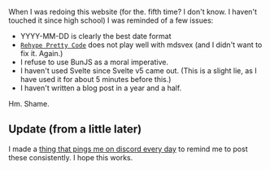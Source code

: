 When I was redoing this website (for the. fifth time? I don't know. I haven't touched it since high school) I was reminded of a few issues:

- YYYY-MM-DD is clearly the best date format
- [`Rehype Pretty Code`](https://rehype-pretty.pages.dev/) does not play well with mdsvex (and I didn't want to fix it. Again.)
- I refuse to use BunJS as a moral imperative.
- I haven't used Svelte since Svelte v5 came out. (This is a slight lie, as I have used it for about 5 minutes before this.)
- I haven't written a blog post in a year and a half.

Hm. Shame.

## Update (from a little later)

I made a [thing that pings me on discord every day](https://github.com/LeoDog896/thing-that-pings-me-on-discord-every-day) to remind
me to post these consistently. I hope this works.
